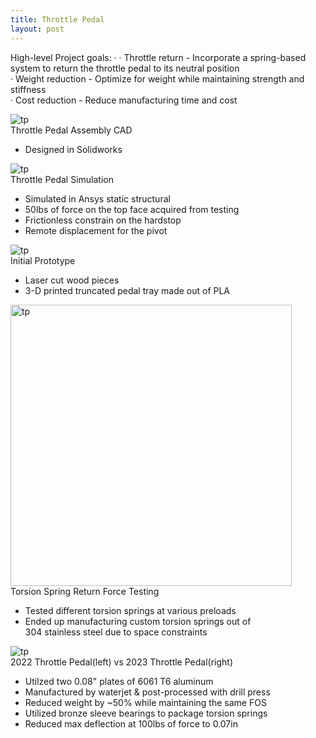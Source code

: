 ```yaml
---
title: Throttle Pedal
layout: post
---
```

High-level Project goals:
· 
· Throttle return - Incorporate a spring-based system to return the throttle pedal to its neutral position <br/> 
· Weight reduction - Optimize for weight while maintaining strength and stiffness <br/> 
· Cost reduction - Reduce manufacturing time and cost <br/> 



<div class="row center">
  <div class="column">
    <img src="https://www.donaldle.com/assets/images/ThrottlePedal1.jpeg" alt="tp" />
  </div>

  <div class="column">
    Throttle Pedal Assembly CAD
     <ul>
      <li>Designed in Solidworks </li>
     </ul>
  </div>
</div>

<div class="row center">
  <div class="column">
    <img src="https://www.donaldle.com/assets/images/Throttlepedalsim.png" alt="tp" />
  </div>
  
  <div class="column">
    Throttle Pedal Simulation
     <ul>
      <li>Simulated in Ansys static structural </li>
      <li>50lbs of force on the top face acquired from testing</li>
      <li>Frictionless constrain on the hardstop</li>
      <li>Remote displacement for the pivot </li>
     </ul>
  </div>
</div>

<div class="row center">
  <div class="column">
    <img src="https://www.donaldle.com/assets/images/Throttlepedal3.png" alt="tp" />
  </div>
  
  <div class="column">
    Initial Prototype
     <ul>
      <li>Laser cut wood pieces</li>
      <li>3-D printed truncated pedal tray made out of PLA</li>
     </ul>
   </div>
</div>

<div class="row center">
  <div class="column">
    <img src="https://www.donaldle.com/assets/images/Torsionspringtesting.JPG" height="450" alt="tp" />
  </div>
  
  <div class="column">
    Torsion Spring Return Force Testing
    <ul>
      <li>Tested different torsion springs at various preloads</li>
      <li>Ended up manufacturing custom torsion springs out of <br> 304 stainless steel due to space constraints</li>
    </ul>
   </div>
</div>

<div class="row center">
  <div class="column">
    <img src="https://www.donaldle.com/assets/images/Throttlepedal2.jpeg" alt="tp" />
  </div>
  
  <div class="column">
    2022 Throttle Pedal(left) vs 2023 Throttle Pedal(right)
    <ul>
      <li>Utilzed two 0.08" plates of 6061 T6 aluminum</li>
      <li>Manufactured by waterjet & post-processed with drill press </li>
      <li>Reduced weight by ~50% while maintaining the same FOS</li>
      <li>Utilized bronze sleeve bearings to package torsion springs </li>
      <li>Reduced max deflection at 100lbs of force to 0.07in </li>
    </ul>
  </div>
</div>



